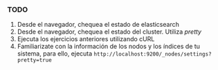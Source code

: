 ### TODO
1. Desde el navegador, chequea el estado de elasticsearch
2. Desde el navegador, chequea el estado del cluster. Utiliza *pretty*
3. Ejecuta los ejercicios anteriores utilizando cURL
4. Familiarizate con la información de los nodos y los índices de tu sistema, para ello, ejecuta `http://localhost:9200/_nodes/settings?pretty=true`
